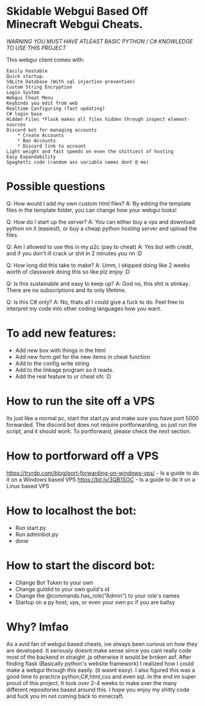 # Skidable Webgui Based Off Minecraft Webgui Cheats.


*WARNING YOU MUST HAVE ATLEAST BASIC PYTHON / C# KNOWLEDGE TO USE THIS PROJECT*

This webgui client comes with:
```
Easily hostable
Quick startup.
SQLite Database (With sql injection prevention)
Custom String Encryption
Login System
Webgui Cheat Menu
Keybinds you edit from web
Realtime Configuring (fast updating)
C# login base
Hidden Files *Flask makes all files hidden through inspect element-sources
Discord bot for managing accounts
    * Create Accounts
    * Ban Accounts
    * Discord link to account
Light weight and fast speeds on even the shittiest of hosting
Easy Expandability
Spaghetti code (random ass variable names dont @ me)
```
# Possible questions

Q: How would I add my own custom html files?
A: By editing the template files in the template folder, you can change how your webgui looks!

Q: How do I start up the server?
A: You can either buy a vps and download python on it (easiest), or buy a cheap python hosting server and upload the files

Q: Am I allowed to use this in my p2c (pay to cheat)
A: Yes but with credit, and if you don't ill crack ur shit in 2 minutes you nn :D

Q: How long did this take to make?
A: Umm, i skipped doing like 2 weeks worth of classwork doing this so like plz enjoy :D

Q: Is this sustainable and easy to keep up?
A: God no, this shit is stinkay. There are no subscriptions and its only lifetime. 

Q: Is this C# only?
A: No, thats all I could give a fuck to do. Feel free to interpret my code into other coding languages how you want.

# To add new features:
* Add new box with things in the html
* Add new form.get for the new items in cheat function
* Add to the config write string
* Add to the linkage program so it reads.
* Add the real feature to ur cheat ofc :D

# How to run the site off a VPS
Its just like a normal pc, start the start.py and make sure you have port 5000 forwarded. The discord bot does not require portforwarding, so just run the script, and it should work.
To portforward, please check the next section.

# How to portforward off a VPS
https://tryrdp.com/blog/port-forwarding-on-windows-vps/ - Is a guide to do it on a Windows based VPS
https://bit.ly/3QB1SOC - Is a guide to do it on a Linux based VPS

# How to localhost the bot:
* Run start.py
* Run adminbot.py
* done

# How to start the discord bot:

* Change Bot Token to your own
* Change guildid to your own guild's id
* Change the @commands.has_role("Admin") to your role's names
* Startup on a py host, vps, or even your own pc if you are ballsy

# Why? lmfao
As a avid fan of webgui based cheats, ive always been curious on how they are developed.
It seriously doesnt make sense since you cant really code most of the backend in straight .js otherwise it would be broken asf.
After finding flask (Basically python's website framework) I realized how I could make a webgui through this easily.
(it wasnt easy). I also figured this was a good time to practice python,C#,html,css and even sql. In the end im super proud of this project,
It took over 2-4 weeks to make over the many different repositories based around this. I hope you enjoy my shitty code and fuck you im not coming back to minecraft.